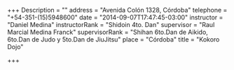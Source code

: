 +++
Description = ""
address = "Avenida Colón 1328, Córdoba"
telephone = "+54-351-(15)5948600"
date = "2014-09-07T17:47:45-03:00"
instructor = "Daniel Medina"
instructorRank = "Shidoin 4to. Dan"
supervisor = "Raul Marcial Medina Franck"
supervisorRank = "Shihan 6to.Dan de Aikido, 6to.Dan de Judo y 5to.Dan de JiuJitsu"
place = "Córdoba"
title = "Kokoro Dojo"

+++

